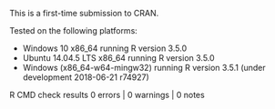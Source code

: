 This is a first-time submission to CRAN.

Tested on the following platforms:
* Windows 10 x86_64 running R version 3.5.0
* Ubuntu 14.04.5 LTS x86_64 running R version 3.5.0
* Windows (x86_64-w64-mingw32) running R version 3.5.1 (under development 2018-06-21 r74927)

R CMD check results
0 errors | 0 warnings | 0 notes

